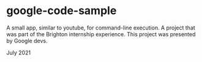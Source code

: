 # google-code-sample
A small app, similar to youtube, for command-line execution.
A project that was part of the Brighton internship experience.
This project was presented by Google devs.

July 2021
